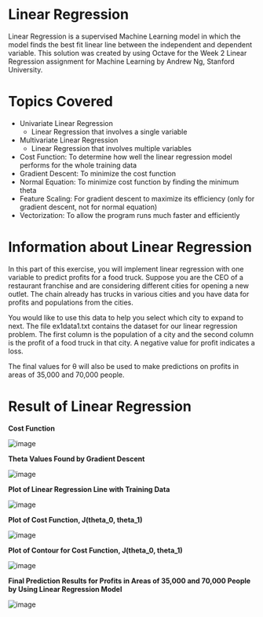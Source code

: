 # Linear Regression
Linear Regression is a supervised Machine Learning model in which the model finds the best fit linear line between the independent and dependent variable. This solution was created by using Octave for the Week 2 Linear Regression assignment for Machine Learning by Andrew Ng, Stanford University. 

# Topics Covered 
- Univariate Linear Regression
  - Linear Regression that involves a single variable 
- Multivariate Linear Regression
  - Linear Regression that involves multiple variables 
- Cost Function: To determine how well the linear regression model performs for the whole training data  
- Gradient Descent: To minimize the cost function 
- Normal Equation: To minimize cost function by finding the minimum theta 
- Feature Scaling: For gradient descent to maximize its efficiency (only for gradient descent, not for normal equation)  
- Vectorization: To allow the program runs much faster and efficiently 

# Information about Linear Regression 
In this part of this exercise, you will implement linear regression with one variable to predict profits for a food truck. Suppose you are the CEO of a restaurant franchise and are considering different cities for opening a new outlet. The chain already has trucks in various cities and you have data for profits and populations from the cities.

You would like to use this data to help you select which city to expand to next. The file ex1data1.txt contains the dataset for our linear regression problem. The first column is the population of a city and the second column is the profit of a food truck in that city. A negative value for profit indicates a loss.

The final values for θ will also be used to make predictions on profits in areas of 35,000 and 70,000 people.

# Result of Linear Regression
**Cost Function**
 
![image](https://user-images.githubusercontent.com/95561298/183005257-cc44c8c3-adac-4e72-a609-d842d04c4390.png)

**Theta Values Found by Gradient Descent**

![image](https://user-images.githubusercontent.com/95561298/183005485-015bdbdf-fadc-494a-bddb-344dc3d41fbc.png)

**Plot of Linear Regression Line with Training Data**

![image](https://user-images.githubusercontent.com/95561298/183005140-ac413fe8-994d-4e0d-a621-98293a4d3671.png)

**Plot of Cost Function, J(theta_0, theta_1)**

![image](https://user-images.githubusercontent.com/95561298/183005176-ec3f1d6f-941b-4aab-b765-d8668d6593c9.png)

**Plot of Contour for Cost Function, J(theta_0, theta_1)**

![image](https://user-images.githubusercontent.com/95561298/183005186-7e140995-a29b-4fdf-b206-078719a4accb.png)

**Final Prediction Results for Profits in Areas of 35,000 and 70,000 People by Using Linear Regression Model**

![image](https://user-images.githubusercontent.com/95561298/183005547-defa94c1-6500-4f9e-8764-becc1d19427e.png)
